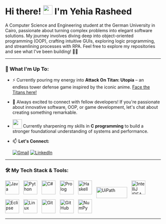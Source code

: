 # Hi there! <img src="https://user-images.githubusercontent.com/42378118/110234147-e3259600-7f4e-11eb-95be-0c4047144dea.gif" width="30"> I'm Yehia Rasheed

A Computer Science and Engineering student at the German University in Cairo, passionate about turning complex problems into elegant software solutions. My journey involves diving deep into object-oriented programming (OOP), crafting intuitive GUIs, exploring logic programming, and streamlining processes with RPA. Feel free to explore my repositories and see what I've been building! 🚀✨

---

### 🎯 What I'm Up To:

*   ⚡️ Currently pouring my energy into **Attack On Titan: Utopia** – an endless tower defense game inspired by the iconic anime. [Face the Titans here!](https://github.com/yehiarasheed/Attack-On-Titan-Utopia)
*   🤝 Always excited to connect with fellow developers! If you're passionate about innovative software, OOP, or game development, let's chat about creating something remarkable.
*  <img src="https://github.com/yehiarasheed/yehiarasheed/assets/157399068/640a14a5-662a-4246-8d0d-204f4a6f928a" width="30" valign="bottom"/> Currently sharpening my skills in **C programming** to build a stronger foundational understanding of systems and performance.
*   📫 **Let's Connect:**

    <p align="left">
      <a href="mailto:yehiarasheed@gmail.com">
         <img alt="Gmail" title="Gmail" src="https://img.shields.io/badge/Gmail-D14836?style=for-the-badge&logo=gmail&logoColor=white"/></a> 
      <a href="https://www.linkedin.com/in/yehia-rasheed/">
         <img alt="LinkedIn" title="LinkedIn" src="https://img.shields.io/badge/LinkedIn-0077B5?style=for-the-badge&logo=linkedin&logoColor=white"/></a> 
   </p>

---

### 🛠️ My Tech Stack & Tools:

<p align="left">
  <img alt="Java" width="45px" style="padding-right:10px;" src="https://cdn.jsdelivr.net/gh/devicons/devicon/icons/java/java-original.svg" title="Java"/>
  <img alt="Python" width="45px" style="padding-right:10px;" src="https://cdn.jsdelivr.net/gh/devicons/devicon@latest/icons/python/python-original.svg" title="Python"/>
  <img alt="C#" width="45px" style="padding-right:10px;" src="https://cdn.jsdelivr.net/gh/devicons/devicon@latest/icons/csharp/csharp-original.svg" title="C#"/>
  <img alt="Prolog" width="45px" style="padding-right:10px;" src="https://cdn.jsdelivr.net/gh/devicons/devicon@latest/icons/prolog/prolog-original.svg" title="Prolog"/>
  <img alt="Haskell" width="45px" style="padding-right:10px;" src="https://cdn.jsdelivr.net/gh/devicons/devicon@latest/icons/haskell/haskell-original.svg" title="Haskell"/>
  <img alt="UiPath" width="100px" height="36px" style="padding-right:10px; padding-bottom:4px; vertical-align: middle;" src="https://github.com/yehiarasheed/yehiarasheed/assets/157399068/182d4640-d2d2-4bcf-bffa-5738dcfad5c8" title="UiPath"/>
  <img alt="IntelliJ IDEA" width="45px" style="padding-right:10px;" src="https://cdn.jsdelivr.net/gh/devicons/devicon@latest/icons/intellij/intellij-original.svg" title="IntelliJ IDEA"/>
  <img alt="Eclipse" width="45px" style="padding-right:10px;" src="https://cdn.jsdelivr.net/gh/devicons/devicon@latest/icons/eclipse/eclipse-original.svg" title="Eclipse"/>
  <img alt="Linux" width="45px" style="padding-right:10px;" src="https://cdn.jsdelivr.net/gh/devicons/devicon/icons/linux/linux-original.svg" title="Linux"/>
  <img alt="Git" width="45px" style="padding-right:10px;" src="https://cdn.jsdelivr.net/gh/devicons/devicon/icons/git/git-original.svg" title="Git"/>
  <img alt="GitHub" width="45px" style="padding-right:10px;" src="https://cdn.jsdelivr.net/gh/devicons/devicon/icons/github/github-original.svg" title="GitHub"/>
  <img alt="NumPy" width="45px" style="padding-right:10px;" src="https://cdn.jsdelivr.net/gh/devicons/devicon@latest/icons/numpy/numpy-original.svg" title="NumPy"/>
</p>

---
<!-- 
Feel free to remove this section if you don't need it, or uncomment and use parts you like!

**yehiarasheed/yehiarasheed** is a ✨ _special_ ✨ repository because its `README.md` (this file) appears on your GitHub profile.

Some fun ideas:
- 🤔 I’m looking for help with... *[a specific challenge or project]*
- 💬 Ask me about... *[topics you're passionate about or expert in]*
- ⚡ Fun fact: *[Something interesting about you or your journey]*
-->
